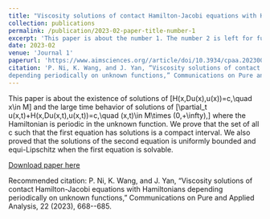```yaml
---
title: "Viscosity solutions of contact Hamilton-Jacobi equations with Hamiltonians depending periodically on unknown functions"
collection: publications
permalink: /publication/2023-02-paper-title-number-1
excerpt: 'This paper is about the number 1. The number 2 is left for future work.'
date: 2023-02
venue: 'Journal 1'
paperurl: 'https://www.aimsciences.org//article/doi/10.3934/cpaa.2023005'
citation: 'P. Ni, K. Wang, and J. Yan, “Viscosity solutions of contact Hamilton-Jacobi equations with Hamiltonians
depending periodically on unknown functions,” Communications on Pure and Applied Analysis, 22 (2023), 668--685.'
---
```


This paper is about the existence of solutions of
\[H(x,Du(x),u(x))=c,\quad x\in M\]
and the large time behavior of solutions of
\[\partial_t u(x,t)+H(x,Du(x,t),u(x,t))=c,\quad (x,t)\in M\times (0,+\infty),\]
where the Hamiltonian is periodic in the unknown function. We prove that the set of all c such that the first equation has solutions is a compact interval. We also proved that the solutions of the second equation is uniformly bounded and equi-Lipschitz when the first equation is solvable.

[Download paper here](https://www.aimsciences.org//article/doi/10.3934/cpaa.2023005)

Recommended citation: P. Ni, K. Wang, and J. Yan, “Viscosity solutions of contact Hamilton-Jacobi equations with Hamiltonians
depending periodically on unknown functions,” Communications on Pure and Applied Analysis, 22 (2023), 668--685.
